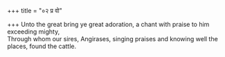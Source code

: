 +++
title = "०२ प्र वो"

+++
Unto the great bring ye great adoration, a chant with praise to him exceeding mighty,  
     Through whom our sires, Angirases, singing praises and knowing well the places, found the cattle.